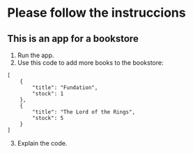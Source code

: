 # Please follow the instruccions
## This is an app for a bookstore

1. Run the app.
2. Use this code to add more books to the bookstore:
``` 
[ 
    {
        "title": "Fundation",
        "stock": 1
    },
    {
        "title": "The Lord of the Rings",
        "stock": 5
    }
]
```
3. Explain the code.